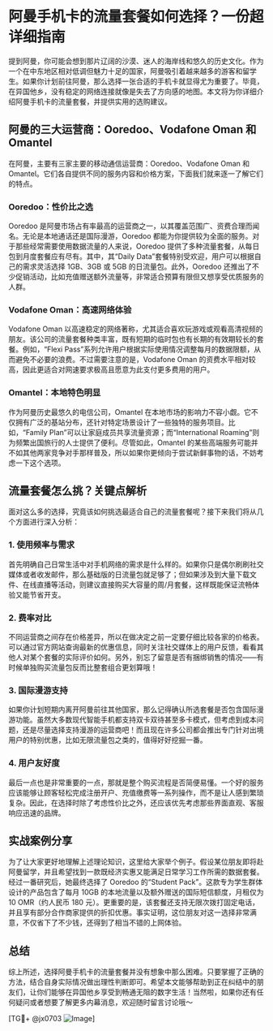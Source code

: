 # 阿曼手机卡的流量套餐如何选择？一份超详细指南

提到阿曼，你可能会想到那片辽阔的沙漠、迷人的海岸线和悠久的历史文化。作为一个在中东地区相对低调但魅力十足的国家，阿曼吸引着越来越多的游客和留学生。如果你计划前往阿曼，那么选择一张合适的手机卡就显得尤为重要了。毕竟，在异国他乡，没有稳定的网络连接就像是失去了方向感的地图。本文将为你详细介绍阿曼手机卡的流量套餐，并提供实用的选购建议。

## 阿曼的三大运营商：Ooredoo、Vodafone Oman 和 Omantel

在阿曼，主要有三家主要的移动通信运营商：Ooredoo、Vodafone Oman 和 Omantel。它们各自提供不同的服务内容和价格方案，下面我们就来逐一了解它们的特点。

### Ooredoo：性价比之选
Ooredoo 是阿曼市场占有率最高的运营商之一，以其覆盖范围广、资费合理而闻名。无论是本地通话还是国际漫游，Ooredoo 都能为你提供较为全面的服务。对于那些经常需要使用数据流量的人来说，Ooredoo 提供了多种流量套餐，从每日包到月度套餐应有尽有。其中，其“Daily Data”套餐特别受欢迎，用户可以根据自己的需求灵活选择 1GB、3GB 或 5GB 的日流量包。此外，Ooredoo 还推出了不少促销活动，比如充值赠送额外流量等，非常适合预算有限但又想享受优质服务的人群。

### Vodafone Oman：高速网络体验
Vodafone Oman 以高速稳定的网络著称，尤其适合喜欢玩游戏或观看高清视频的朋友。该公司的流量套餐种类丰富，既有短期的临时包也有长期的有效期较长的套餐。例如，“Flexi Pass”系列允许用户根据实际使用情况调整每月的数据限额，从而避免不必要的浪费。不过需要注意的是，Vodafone Oman 的资费水平相对较高，因此更适合对网速要求极高且愿意为此支付更多费用的用户。

### Omantel：本地特色明显
作为阿曼历史最悠久的电信公司，Omantel 在本地市场的影响力不容小觑。它不仅拥有广泛的基站分布，还针对特定场景设计了一些独特的服务项目。比如，“Family Plan”可以让家庭成员共享流量资源；而“International Roaming”则为频繁出国旅行的人士提供了便利。尽管如此，Omantel 的某些高端服务可能并不如其他两家竞争对手那样普及，所以如果你更倾向于尝试新鲜事物的话，不妨考虑一下这个选项。

## 流量套餐怎么挑？关键点解析

面对这么多的选择，究竟该如何挑选最适合自己的流量套餐呢？接下来我们将从几个方面进行深入分析：

### 1. 使用频率与需求
首先明确自己日常生活中对手机网络的需求是什么样的。如果你只是偶尔刷刷社交媒体或者收发邮件，那么基础版的日流量包就足够了；但如果涉及到大量下载文件、在线直播等活动，则建议直接购买大容量的周/月套餐，这样既能保证流畅体验又能节省开支。

### 2. 费率对比
不同运营商之间存在价格差异，所以在做决定之前一定要仔细比较各家的价格表。可以通过官方网站查询最新的优惠信息，同时关注社交媒体上的用户反馈，看看其他人对某个套餐的实际评价如何。另外，别忘了留意是否有捆绑销售的情况——有时候单独购买流量包反而比整套组合更划算哦！

### 3. 国际漫游支持
如果你计划短期内离开阿曼前往其他国家，那么记得确认所选套餐是否包含国际漫游功能。虽然大多数现代智能手机都支持双卡双待甚至多卡模式，但考虑到成本问题，还是尽量选择支持漫游的运营商吧！而且现在许多公司都会推出专门针对出境用户的特别优惠，比如无限流量包之类的，值得好好挖掘一番。

### 4. 用户友好度
最后一点也是非常重要的一点，那就是整个购买流程是否简便易懂。一个好的服务应该能够让顾客轻松完成注册开户、充值缴费等一系列操作，而不是让人感到繁琐复杂。因此，在选择时除了考虑性价比之外，还应该优先考虑那些界面直观、客服响应迅速的品牌。

## 实战案例分享

为了让大家更好地理解上述理论知识，这里给大家举个例子。假设某位朋友即将赴阿曼留学，并且希望找到一款既经济实惠又能满足日常学习工作所需的数据套餐。经过一番研究后，她最终选择了 Ooredoo 的“Student Pack”。这款专为学生群体设计的产品包含了每月 10GB 的本地流量以及额外赠送的国际短信额度，月租仅为 10 OMR（约人民币 180 元）。更重要的是，该套餐还支持无限次拨打固定电话，并且享有部分合作商家提供的折扣优惠。事实证明，这位朋友对这一选择非常满意，不仅省下了不少钱，还得到了相当不错的上网体验。

## 总结

综上所述，选择阿曼手机卡的流量套餐并没有想象中那么困难。只要掌握了正确的方法，结合自身实际情况做出理性判断即可。希望本文能够帮助到正在纠结中的朋友们，让你们能够在异国他乡享受到畅通无阻的数字生活！当然啦，如果你还有任何疑问或者想要了解更多内幕消息，欢迎随时留言讨论哦～

[TG💪+ @jx0703 ![Image](https://github.com/user-attachments/assets/dbca1d08-cadb-493c-b0ec-ad6f7a83f270)]
